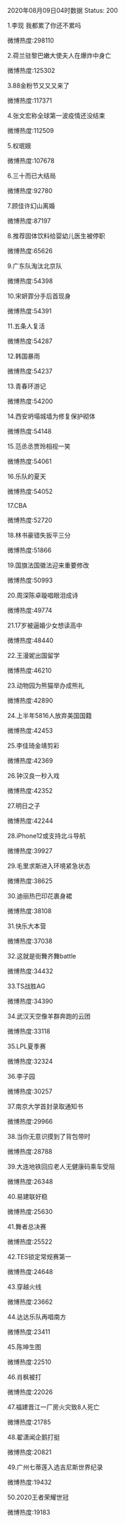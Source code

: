 2020年08月09日04时数据
Status: 200

1.李现 我都累了你还不累吗

微博热度:298110

2.荷兰驻黎巴嫩大使夫人在爆炸中身亡

微博热度:125302

3.88金粉节又又又来了

微博热度:117371

4.张文宏称全球第一波疫情还没结束

微博热度:112509

5.权珉娥

微博热度:107678

6.三十而已大结局

微博热度:92780

7.顾佳许幻山离婚

微博热度:87197

8.推荐固体饮料给婴幼儿医生被停职

微博热度:65626

9.广东队淘汰北京队

微博热度:54398

10.宋妍霏分手后首现身

微博热度:54391

11.五条人复活

微博热度:54287

12.韩国暴雨

微博热度:54237

13.青春环游记

微博热度:54200

14.西安坍塌城墙为修复保护砌体

微博热度:54148

15.范丞丞贾玲相视一笑

微博热度:54061

16.乐队的夏天

微博热度:54052

17.CBA

微博热度:52720

18.林书豪错失扳平三分

微博热度:51866

19.国旗法国徽法迎来重要修改

微博热度:50993

20.周深陈卓璇唱眼泪成诗

微博热度:49774

21.17岁被逼婚少女想读高中

微博热度:48440

22.王漫妮出国留学

微博热度:46210

23.动物园为熊猫举办成熊礼

微博热度:42890

24.上半年5816人放弃美国国籍

微博热度:42453

25.李佳琦金靖剪彩

微博热度:42369

26.钟汉良一秒入戏

微博热度:42352

27.明日之子

微博热度:42244

28.iPhone12或支持北斗导航

微博热度:39927

29.毛里求斯进入环境紧急状态

微博热度:38625

30.迪丽热巴印花裹身裙

微博热度:38108

31.快乐大本营

微博热度:37038

32.这就是街舞齐舞battle

微博热度:34432

33.TS战胜AG

微博热度:34390

34.武汉天空像羊群奔跑的云团

微博热度:33118

35.LPL夏季赛

微博热度:32324

36.李子园

微博热度:30257

37.南京大学首封录取通知书

微博热度:29966

38.当你无意识摸到了背包带时

微博热度:28788

39.大连地铁回应老人无健康码乘车受阻

微博热度:26348

40.易建联好稳

微博热度:25630

41.舞者总决赛

微博热度:25522

42.TES锁定常规赛第一

微博热度:24648

43.穿越火线

微博热度:23662

44.达达乐队再唱南方

微博热度:23411

45.陈坤生图

微博热度:22510

46.肖枫被打

微博热度:22026

47.福建晋江一厂房火灾致8人死亡

微博热度:21785

48.翟潇闻企鹅打挺

微博热度:20821

49.广州七蒂莲入选吉尼斯世界纪录

微博热度:19432

50.2020王者荣耀世冠

微博热度:19183

